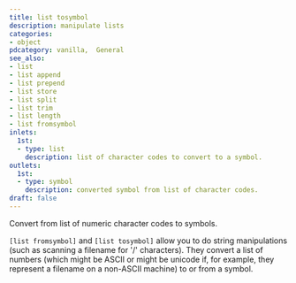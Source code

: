 ```yaml
---
title: list tosymbol
description: manipulate lists
categories:
- object
pdcategory: vanilla,  General
see_also:
- list
- list append
- list prepend
- list store
- list split
- list trim
- list length
- list fromsymbol
inlets:
  1st:
  - type: list
    description: list of character codes to convert to a symbol.
outlets:
  1st:
  - type: symbol
    description: converted symbol from list of character codes.
draft: false
---
```

Convert from list of numeric character codes to symbols.

`[list fromsymbol]` and `[list tosymbol]` allow you to do string manipulations (such as scanning a filename for '/' characters). They convert a list of numbers (which might be ASCII or might be unicode if, for example, they represent a filename on a non-ASCII machine) to or from a symbol.
